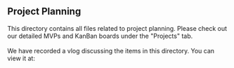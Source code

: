 <h2>Project Planning</h2>
This directory contains all files related to project planning. Please check out our detailed MVPs and KanBan boards under the "Projects" tab.
<br/>
<br/>
We have recorded a vlog discussing the items in this directory. You can view it at:
